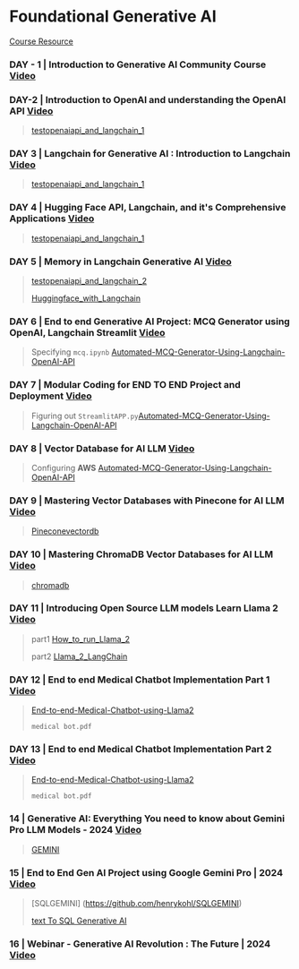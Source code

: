 # Foundational Generative AI

[Course Resource](https://ineuron.ai/course/generative-ai-community-edition)


### DAY - 1 | Introduction to Generative AI Community Course [Video](https://www.youtube.com/watch?v=ajWheP8ZD70)

### DAY-2 | Introduction to OpenAI and understanding the OpenAI API [Video](https://www.youtube.com/watch?v=XLgk25QrAOk)
> [testopenaiapi_and_langchain_1](https://github.com/henrykohl/Machine-Learning-demo-repo/blob/master/NaturalLanguage/genai-ineuron/testopenaiapi_and_langchain_1.ipynb)

### DAY 3 | Langchain for Generative AI : Introduction to Langchain [Video](https://www.youtube.com/watch?v=UfdW5GvOjoA)
> [testopenaiapi_and_langchain_1](https://github.com/henrykohl/Machine-Learning-demo-repo/blob/master/NaturalLanguage/genai-ineuron/testopenaiapi_and_langchain_1.ipynb)

### DAY 4 | Hugging Face API, Langchain, and it's Comprehensive Applications [Video](https://www.youtube.com/watch?v=OSR9YUTGcFk)
> [testopenaiapi_and_langchain_1](https://github.com/henrykohl/Machine-Learning-demo-repo/blob/master/NaturalLanguage/genai-ineuron/testopenaiapi_and_langchain_1.ipynb)

### DAY 5 | Memory in Langchain Generative AI [Video](https://www.youtube.com/watch?v=zDXvVs3UE_4)
> [testopenaiapi_and_langchain_2](https://github.com/henrykohl/Machine-Learning-demo-repo/blob/master/NaturalLanguage/genai-ineuron/testopenaiapi_and_langchain_2.ipynb)
>
> [Huggingface_with_Langchain](https://github.com/henrykohl/Machine-Learning-demo-repo/blob/master/NaturalLanguage/genai-ineuron/Huggingface_with_Langchain.ipynb)

### DAY 6 | End to end Generative AI Project: MCQ Generator using OpenAI, Langchain Streamlit [Video](https://www.youtube.com/watch?v=bsfobtZJCik)
> Specifying `mcq.ipynb` [Automated-MCQ-Generator-Using-Langchain-OpenAI-API](https://github.com/henrykohl/mcqgen)

### DAY 7 | Modular Coding for END TO END Project and Deployment [Video](https://www.youtube.com/watch?v=KbMCGd_dHvM)
> Figuring out `StreamlitAPP.py`[Automated-MCQ-Generator-Using-Langchain-OpenAI-API](https://github.com/henrykohl/mcqgen)

### DAY 8 | Vector Database for AI LLM [Video](https://www.youtube.com/watch?v=f0EcGl9O_Wg)
> Configuring **AWS** [Automated-MCQ-Generator-Using-Langchain-OpenAI-API](https://github.com/henrykohl/mcqgen)

### DAY 9 | Mastering Vector Databases with Pinecone for AI LLM [Video](https://www.youtube.com/watch?v=56JSsEbMQVA)
> [Pineconevectordb](https://github.com/henrykohl/Machine-Learning-demo-repo/blob/master/NaturalLanguage/genai-ineuron/Pineconevectordb.ipynb)

### DAY 10 | Mastering ChromaDB Vector Databases for AI LLM [Video](https://www.youtube.com/watch?v=HjvYsUL8NZQ)
> [chromadb](https://github.com/henrykohl/Machine-Learning-demo-repo/blob/master/NaturalLanguage/genai-ineuron/chromadb.ipynb)


### DAY 11 | Introducing Open Source LLM models Learn Llama 2 [Video](https://www.youtube.com/watch?v=jo-O4EbxZf8)
> part1 [How_to_run_Llama_2](https://github.com/henrykohl/Machine-Learning-demo-repo/blob/master/NaturalLanguage/genai-ineuron/How_to_run_Llama_2.ipynb)
>
> part2 [Llama_2_LangChain](https://github.com/henrykohl/Machine-Learning-demo-repo/blob/master/NaturalLanguage/genai-ineuron/Llama_2_LangChain.ipynb)

### DAY 12 | End to end Medical Chatbot Implementation Part 1 [Video](https://www.youtube.com/watch?v=Fe5B90R8DTg)
> [End-to-end-Medical-Chatbot-using-Llama2](https://github.com/henrykohl/End-to-end-Medical-Chatbot-using-Llama2)
>
> `medical bot.pdf`

### DAY 13 | End to end Medical Chatbot Implementation Part 2 [Video](https://www.youtube.com/watch?v=7MN888ViS3I)
> [End-to-end-Medical-Chatbot-using-Llama2](https://github.com/henrykohl/End-to-end-Medical-Chatbot-using-Llama2)
>
> `medical bot.pdf`

### 14 | Generative AI: Everything You need to know about Gemini Pro LLM Models - 2024 [Video](https://www.youtube.com/watch?v=JrTZJMU0KK4)
> [GEMINI](https://github.com/henrykohl/GEMINI)

### 15 | End to End Gen AI Project using Google Gemini Pro | 2024 [Video](https://www.youtube.com/watch?v=7uR3JFYOa7s)
> [SQLGEMINI] (https://github.com/henrykohl/SQLGEMINI)
>
> [text To SQL Generative AI](https://huggingface.co/spaces/henrykohl/textToSQLGenerativeAI)

### 16 | Webinar - Generative AI Revolution : The Future | 2024 [Video](https://www.youtube.com/watch?v=PoKwTzmrAts)



